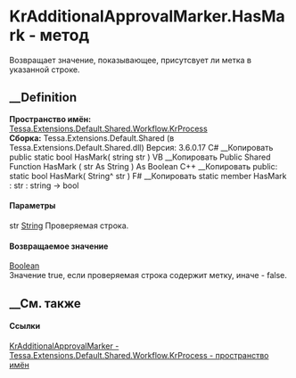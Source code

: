 # KrAdditionalApprovalMarker.HasMark - метод
Возвращает значение, показывающее, присутсвует ли метка в указанной строке.
## __Definition
 **Пространство имён:**
[Tessa.Extensions.Default.Shared.Workflow.KrProcess](N_Tessa_Extensions_Default_Shared_Workflow_KrProcess.htm)  
 **Сборка:** Tessa.Extensions.Default.Shared (в
Tessa.Extensions.Default.Shared.dll) Версия: 3.6.0.17
C# __Копировать
     public static bool HasMark(
    	string str
    )
VB __Копировать
     Public Shared Function HasMark ( 
    	str As String
    ) As Boolean
C++ __Копировать
     public:
    static bool HasMark(
    	String^ str
    )
F# __Копировать
     static member HasMark : 
            str : string -> bool 
#### Параметры
str [String](https://learn.microsoft.com/dotnet/api/system.string)
    Проверяемая строка.
#### Возвращаемое значение
[Boolean](https://learn.microsoft.com/dotnet/api/system.boolean)  
Значение true, если проверяемая строка содержит метку, иначе - false.
##  __См. также
#### Ссылки
[KrAdditionalApprovalMarker -
](T_Tessa_Extensions_Default_Shared_Workflow_KrProcess_KrAdditionalApprovalMarker.htm)
[Tessa.Extensions.Default.Shared.Workflow.KrProcess - пространство
имён](N_Tessa_Extensions_Default_Shared_Workflow_KrProcess.htm)
